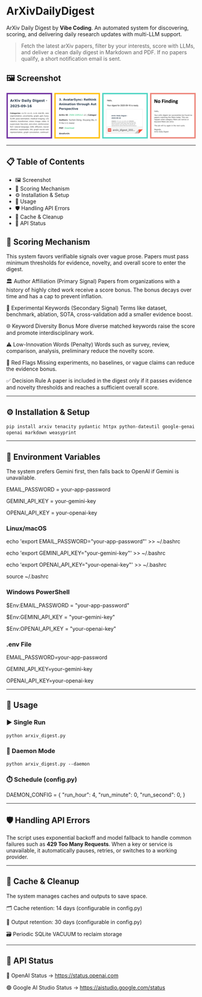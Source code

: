 # ArXivDailyDigest

ArXiv Daily Digest by **Vibe Coding**. An automated system for discovering, scoring, and delivering daily research updates with multi-LLM support.

> Fetch the latest arXiv papers, filter by your interests, score with LLMs, and deliver a clean daily digest in Markdown and PDF. If no papers qualify, a short notification email is sent.



## 🖼️ Screenshot

![Screenshot](fig.png)

---

## 📋 Table of Contents
- 🖼️ Screenshot
- 🎯 Scoring Mechanism
- ⚙️ Installation & Setup
- 🚀 Usage
- 🛡️ Handling API Errors
- 🧹 Cache & Cleanup
- 📡 API Status

## 🎯 Scoring Mechanism

This system favors verifiable signals over vague prose. Papers must pass minimum thresholds
for evidence, novelty, and overall score to enter the digest.

🏛️ Author Affiliation (Primary Signal)
    Papers from organizations with a history of highly cited work receive a score bonus.
    The bonus decays over time and has a cap to prevent inflation.

🔬 Experimental Keywords (Secondary Signal)
    Terms like dataset, benchmark, ablation, SOTA, cross-validation add a smaller evidence boost.

🌐 Keyword Diversity Bonus
    More diverse matched keywords raise the score and promote interdisciplinary work.

⚠️ Low-Innovation Words (Penalty)
    Words such as survey, review, comparison, analysis, preliminary reduce the novelty score.

🚩 Red Flags
    Missing experiments, no baselines, or vague claims can reduce the evidence bonus.

✅ Decision Rule
    A paper is included in the digest only if it passes evidence and novelty thresholds and reaches a sufficient overall score.

---

## ⚙️ Installation & Setup

```
pip install arxiv tenacity pydantic httpx python-dateutil google-genai openai markdown weasyprint
```

---

## 🔑 Environment Variables

The system prefers Gemini first, then falls back to OpenAI if Gemini is unavailable.

EMAIL_PASSWORD = your-app-password

GEMINI_API_KEY = your-gemini-key

OPENAI_API_KEY = your-openai-key

### Linux/macOS

echo 'export EMAIL_PASSWORD="your-app-password"' >> ~/.bashrc

echo 'export GEMINI_API_KEY="your-gemini-key"' >> ~/.bashrc

echo 'export OPENAI_API_KEY="your-openai-key"' >> ~/.bashrc

source ~/.bashrc

### Windows PowerShell

$Env:EMAIL_PASSWORD = "your-app-password"

$Env:GEMINI_API_KEY = "your-gemini-key"

$Env:OPENAI_API_KEY = "your-openai-key"

### .env File

EMAIL_PASSWORD=your-app-password

GEMINI_API_KEY=your-gemini-key

OPENAI_API_KEY=your-openai-key

---

## 🚀 Usage

### ▶️ Single Run
```
python arxiv_digest.py
```
### 🔁 Daemon Mode
```
python arxiv_digest.py --daemon
```
### ⏱️ Schedule (config.py)

DAEMON_CONFIG = {
    "run_hour": 4,
    "run_minute": 0,
    "run_second": 0,
}

---

## 🛡️ Handling API Errors

The script uses exponential backoff and model fallback to handle common failures such as **429 Too Many Requests**. When a key or service is unavailable, it automatically pauses, retries, or switches to a working provider.

---

## 🧹 Cache & Cleanup

The system manages caches and outputs to save space.

🗂️ Cache retention: 14 days (configurable in config.py)

📑 Output retention: 30 days (configurable in config.py)

🗃️ Periodic SQLite VACUUM to reclaim storage

---

## 📡 API Status

🔵 OpenAI Status → https://status.openai.com

🟢 Google AI Studio Status → https://aistudio.google.com/status
